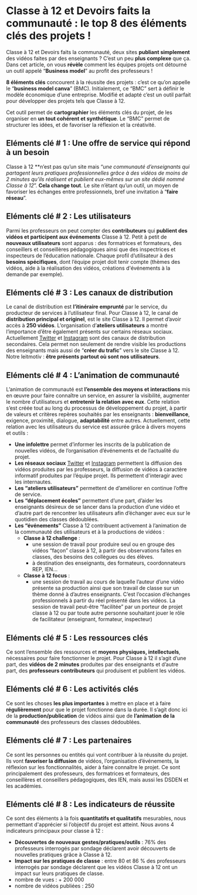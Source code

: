 # Classe à 12 et Devoirs faits la communauté : le top 8 des éléments clés des projets !

Classe à 12 et Devoirs faits la communauté, deux sites **publiant simplement** des vidéos faites par des enseignants ? C’est un peu **plus complexe** que ça. Dans cet article, on vous **révèle** comment les équipes projets ont détourné un outil appelé  “**Business model**” au profit des professeurs !

**8 éléments clés** concourent à la réussite des projets :  c’est ce qu’on appelle le “**business model canva**” (BMC). Initialement, ce “BMC” sert à définir le modèle économique d’une entreprise. Modifié et adapté c’est un outil parfait pour développer des projets tels que Classe à 12.

Cet outil permet de **cartographier** les éléments clés du projet, de les organiser en **un tout cohérent et synthétique**. Le “BMC” permet de structurer les idées, et de favoriser la réflexion et la créativité. 

## Eléments clé # 1 : Une offre de service qui répond à un besoin

Classe à 12 **n’est pas qu’un site mais “*une communauté d’enseignants qui partagent leurs pratiques professionnelles grâce à des vidéos de moins de 2 minutes qu’ils réalisent et publient eux-mêmes sur un site dédié nommé Classe à 12*”. **Cela change tout**. Le site n’étant qu’un outil, un moyen de favoriser les échanges entre professionnels, bref une invitation à “**faire réseau**”.

## Eléments clé # 2 : Les utilisateurs 

Parmi les professeurs on peut compter des **contributeurs** qui **publient des vidéos et participent aux événements** Classe à 12.
Petit à petit de **nouveaux utilisateurs** sont apparus : des formatrices et formateurs, des conseillers et conseillères pédagogiques ainsi que des inspectrices et inspecteurs de l’éducation nationale. Chaque profil d’utilisateur à des **besoins spécifiques**, dont l’équipe projet doit tenir compte (thèmes des vidéos, aide à la réalisation des vidéos, créations d'événements à la demande par exemple).

## Eléments clé # 3 : Les canaux de distribution

Le canal de distribution est **l’itinéraire emprunté** par le service, du producteur de services à l’utilisateur final. 
Pour Classe à 12, le canal de **distribution principal et originel**, est le site Classe à 12. Il permet d’avoir accès à **250 vidéos**. 
L’organisation d’**ateliers utilisateurs** a montré l’importance d’être également présents sur certains réseaux sociaux. Actuellement [Twitter](https://twitter.com/LesClassesa12) et [Instagram](https://www.instagram.com/classesa12/) sont des canaux de distribution secondaires.
Cela permet non seulement de rendre visible les productions des enseignants mais  aussi de “**créer du trafic**” vers le site Classe à 12. Notre leitmotiv : **être présents partout où sont nos utilisateurs**.

## Eléments clé # 4 : L’animation de communauté

L’animation de communauté est **l’ensemble des moyens et interactions** mis en œuvre pour faire connaître un service, en assurer la visibilité, augmenter le nombre d’utilisateurs et **entretenir la relation avec eux**. 
Cette relation s’est créée tout au long du processus de développement du projet, à partir de valeurs et critères repères souhaités par les enseignants : **bienveillance**, exigence, proximité, dialogue, **adaptabilité** entre autres.
Actuellement, cette relation avec les utilisateurs du service est assurée grâce à divers moyens et outils : 

* **Une infolettre** permet d’informer les inscrits de la publication de nouvelles vidéos, de l’organisation d’événements et de l’actualité du projet.
* **Les réseaux sociaux** [Twitter](https://twitter.com/LesClassesa12) et [Instagram](https://www.instagram.com/classesa12/) permettent la diffusion des vidéos produites par les professeurs, la diffusion de vidéos à caractère informatif produites par l’équipe projet. Ils permettent d'interagir avec  les internautes.
* **Les “ateliers utilisateurs”** permettent de d’améliorer en continue l’offre de service.
* **Les “déplacement écoles”** permettent d’une part, d’aider les enseignants désireux de se lancer dans la production d’une vidéo et d’autre part de rencontrer les utilisateurs afin d’échanger avec eux sur le quotidien des classes dédoublées.
* **Les “événements”** Classe à 12 contribuent activement à l’animation de la communauté des utilisateurs et à la productions de vidéos :
  * **Classe à 12 challenge** : 
    * une session de travail pour produire seul ou en groupe des vidéos “façon” classe à 12, à partir des observations faites en classes, des besoins des collègues ou des élèves.
    * à destination des enseignants, des formateurs, coordonnateurs REP, IEN…
  * **Classe à 12 focus** : 
    * une session de travail au cours de laquelle l’auteur d’une vidéo présente sa production ainsi que son travail de classe sur un thème donné à d’autres enseignants. C’est l’occasion d’échanges professionnels à partir du réel présenté dans les vidéos. La session de travail peut-être “facilitée” par un porteur de projet classe à 12 ou par toute autre personne souhaitant jouer le rôle de facilitateur (enseignant, formateur, inspecteur)

## Eléments clé # 5 : Les ressources clés 

Ce sont l’ensemble des ressources et **moyens physiques, intellectuels**, nécessaires pour faire fonctionner le projet. Pour Classe à 12 il s’agit d’une part, des **vidéos de 2 minutes** produites par des enseignants et d’autre part, des **professeurs contributeurs** qui produisent et publient les vidéos.

## Eléments clé # 6 : Les activités clés 

Ce sont les choses **les plus importantes** à mettre en place et à faire **régulièrement** pour que le projet fonctionne dans la durée. Il s’agit donc ici de la **production/publication** de vidéos ainsi que de **l’animation de la communauté** des professeurs des classes dédoublées.

## Eléments clé # 7 : Les partenaires

Ce sont les personnes ou entités qui vont contribuer à la réussite du projet. Ils vont **favoriser la diffusion** de vidéos, l’organisation d’événements, la réflexion sur les fonctionnalités, aider à faire connaître le projet. Ce sont principalement des professeurs, des formatrices et formateurs, des conseillères et conseillers pédagogiques, des IEN, mais aussi les DSDEN et les académies.

## Eléments clé # 8 : Les indicateurs de réussite

Ce sont des éléments à la fois **quantitatifs et qualitatifs** mesurables, nous permettant d'apprécier si l’objectif du projet est atteint. Nous avons 4 indicateurs principaux pour classe à 12 :

* **Découvertes de nouveaux gestes/pratiques/outils** : 76% des professeurs interrogés par sondage déclarent avoir découverts de nouvelles pratiques grâce à Classe à 12.
* **Impact sur les pratiques de classe** : entre 80 et 86 % des professeurs interrogés par sondage déclarent que les vidéos Classe à 12 ont un impact sur leurs pratiques de classe.
* nombre de vues : + 200 000
* nombre de vidéos publiées : 250
